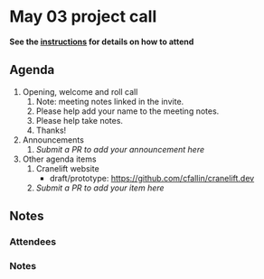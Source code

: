 # May 03 project call

**See the [instructions](../README.md) for details on how to attend**

## Agenda
1. Opening, welcome and roll call
    1. Note: meeting notes linked in the invite.
    1. Please help add your name to the meeting notes.
    1. Please help take notes.
    1. Thanks!
1. Announcements
    1. _Submit a PR to add your announcement here_
1. Other agenda items
    1. Cranelift website
       - draft/prototype: https://github.com/cfallin/cranelift.dev
    1. _Submit a PR to add your item here_

## Notes

### Attendees

### Notes

